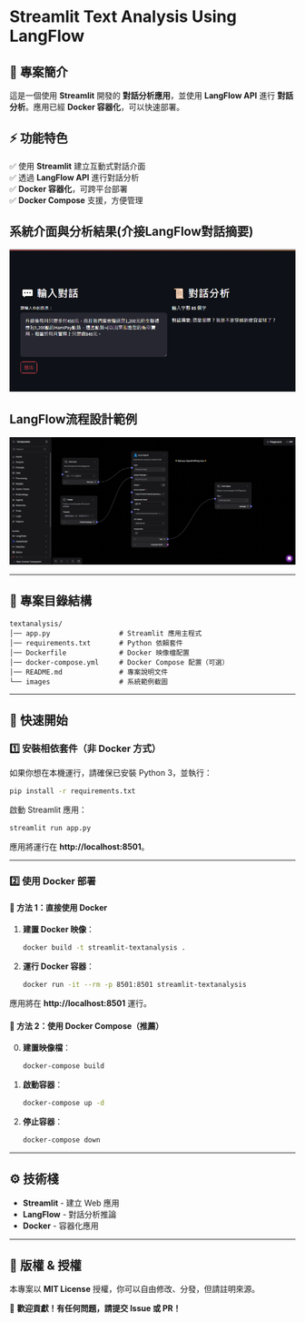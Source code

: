# **Streamlit Text Analysis Using LangFlow**

## **📌 專案簡介**
這是一個使用 **Streamlit** 開發的 **對話分析應用**，並使用 **LangFlow API** 進行 **對話分析**。應用已經 **Docker 容器化**，可以快速部署。

## **⚡ 功能特色**
✅ 使用 **Streamlit** 建立互動式對話介面  
✅ 透過 **LangFlow API** 進行對話分析  
✅ **Docker 容器化**，可跨平台部署  
✅ **Docker Compose** 支援，方便管理  


## 系統介面與分析結果(介接LangFlow對話摘要)
![網站介面](images/demo.png)

## LangFlow流程設計範例
![網站介面](images/demo2.png)

---
## **📂 專案目錄結構**
```
textanalysis/
│── app.py                 # Streamlit 應用主程式
│── requirements.txt       # Python 依賴套件
│── Dockerfile             # Docker 映像檔配置
│── docker-compose.yml     # Docker Compose 配置（可選）
│── README.md              # 專案說明文件
└── images                 # 系統範例截圖
```

---
## **🚀 快速開始**

### **1️⃣ 安裝相依套件（非 Docker 方式）**
如果你想在本機運行，請確保已安裝 Python 3，並執行：
```bash
pip install -r requirements.txt
```

啟動 Streamlit 應用：
```bash
streamlit run app.py
```
應用將運行在 **http://localhost:8501**。

---
### **2️⃣ 使用 Docker 部署**

#### **🔹 方法 1：直接使用 Docker**
1. **建置 Docker 映像**：
   ```bash
   docker build -t streamlit-textanalysis .
   ```

2. **運行 Docker 容器**：
   ```bash
   docker run -it --rm -p 8501:8501 streamlit-textanalysis
   ```

應用將在 **http://localhost:8501** 運行。

#### **🔹 方法 2：使用 Docker Compose（推薦）**
0. **建置映像檔**：
   ```bash
   docker-compose build

1. **啟動容器**：
   ```bash
   docker-compose up -d
   ```
2. **停止容器**：
   ```bash
   docker-compose down
   ```

---
## **⚙️ 技術棧**
- **Streamlit** - 建立 Web 應用
- **LangFlow** - 對話分析推論
- **Docker** - 容器化應用

---
## **📜 版權 & 授權**
本專案以 **MIT License** 授權，你可以自由修改、分發，但請註明來源。

🚀 **歡迎貢獻！有任何問題，請提交 Issue 或 PR！**

